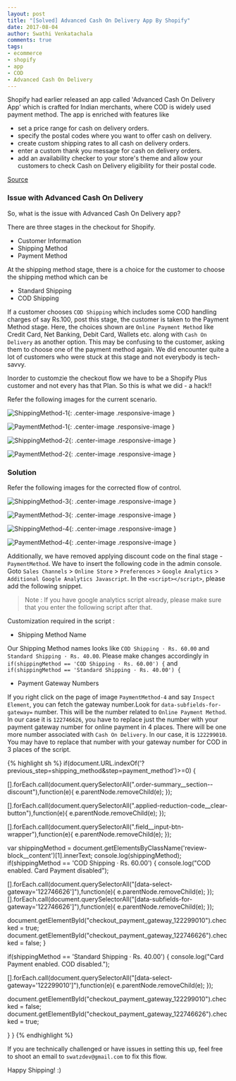 ```yaml
---
layout: post
title: "[Solved] Advanced Cash On Delivery App By Shopify"
date: 2017-08-04
author: Swathi Venkatachala
comments: true
tags:
- ecommerce
- shopify
- app
- COD
- Advanced Cash On Delivery
---
```


Shopify had earlier released an app called 'Advanced Cash On Delivery App' which is crafted for
Indian merchants, where COD is widely used payment method. The app is enriched with features like

- set a price range for cash on delivery orders.
- specify the postal codes where you want to offer cash on delivery.
- create custom shipping rates to all cash on delivery orders.
- enter a custom thank you message for cash on delivery orders.
- add an availability checker to your store's theme and allow your customers to check Cash on Delivery eligibility for their postal code. 

[Source](https://help.shopify.com/manual/apps/apps-by-shopify/cash-on-delivery)

### Issue with Advanced Cash On Delivery

So, what is the issue with Advanced Cash On Delivery app?

There are three stages in the checkout for Shopify.

- Customer Information
- Shipping Method
- Payment Method

At the shipping method stage, there is a choice for the customer to choose the shipping method which can be 

- Standard Shipping
- COD Shipping 

If a customer chooses `COD Shipping` which includes some COD handling charges of say Rs.100, post this stage, the customer is taken to the Payment Method stage. Here, the choices shown are `Online Payment Method` like Credit Card, Net Banking, Debit Card, Wallets etc. along with `Cash On Delivery` as another option. This may be confusing to the customer, asking them to choose one of the payment method again. We did encounter quite a lot of customers who were stuck at this stage and not everybody is tech-savvy.

Inorder to customzie the checkout flow we have to be a Shopify Plus customer and not every has that Plan.
So this is what we did - a hack!!

Refer the following images for the current scenario.

![ShippingMethod-1](/img/ShippingMethod-1.png){: .center-image .responsive-image }


![PaymentMethod-1](/img/PaymentMethod-1.png){: .center-image .responsive-image }


![ShippingMethod-2](/img/ShippingMethod-2.png){: .center-image .responsive-image }


![PaymentMethod-2](/img/PaymentMethod-2.png){: .center-image .responsive-image }


### Solution

Refer the following images for the corrected flow of control.

![ShippingMethod-3](/img/ShippingMethod-3.png){: .center-image .responsive-image }


![PaymentMethod-3](/img/PaymentMethod-3.png){: .center-image .responsive-image }


![ShippingMethod-4](/img/ShippingMethod-4.png){: .center-image .responsive-image }


![PaymentMethod-4](/img/PaymentMethod-4.png){: .center-image .responsive-image }



Additionally, we have removed applying discount code on the final stage - `PaymentMethod`.
We have to insert the following code in the admin console. 
Goto `Sales Channels` > `Online Store` > `Preferences` > `Google Analytics` > `Additional Google Analytics Javascript`. In the `<script></script>`, please add the following snippet. 

> Note :
If you have google analytics script already, please make sure that you enter the following script after that.

Customization required in the script :

- Shipping Method Name

Our Shipping Method names looks like `COD Shipping · Rs. 60.00` and `Standard Shipping · Rs. 40.00`. Please make changes accordingly in `if(shippingMethod == 'COD Shipping · Rs. 60.00') {` and `if(shippingMethod == 'Standard Shipping · Rs. 40.00') {`

- Payment Gateway Numbers

If you right click on the page of image `PaymentMethod-4` and say `Inspect Element`, you can fetch the gateway number.Look for `data-subfields-for-gateway=` number. This will be the number related to `Online Payment Method`. In our case it is `122746626`, you have to replace just the number with your payment gateway number for online payment in 4 places. There will be one more number associated with `Cash On Delivery`. In our case, it is `122299010`. You may have to replace that number with your gateway number for COD in 3 places of the script.

{% highlight sh %}
if(document.URL.indexOf('?previous_step=shipping_method&step=payment_method')>=0) {

[].forEach.call(document.querySelectorAll(".order-summary__section--discount"),function(e){
  			e.parentNode.removeChild(e);
		});

[].forEach.call(document.querySelectorAll(".applied-reduction-code__clear-button"),function(e){
  			e.parentNode.removeChild(e);
		});

[].forEach.call(document.querySelectorAll(".field__input-btn-wrapper"),function(e){
  			e.parentNode.removeChild(e);
		});		

var shippingMethod = document.getElementsByClassName('review-block__content')[1].innerText;
console.log(shippingMethod);
if(shippingMethod == 'COD Shipping · Rs. 60.00') {
console.log("COD enabled. Card Payment disabled");

[].forEach.call(document.querySelectorAll("[data-select-gateway='122746626']"),function(e){
  e.parentNode.removeChild(e);
});
[].forEach.call(document.querySelectorAll("[data-subfields-for-gateway='122746626']"),function(e){
  e.parentNode.removeChild(e);
});

document.getElementById("checkout_payment_gateway_122299010").checked = true;
document.getElementById("checkout_payment_gateway_122746626").checked = false;
}

if(shippingMethod == 'Standard Shipping · Rs. 40.00') {
console.log("Card Payment enabled. COD disabled.");

[].forEach.call(document.querySelectorAll("[data-select-gateway='122299010']"),function(e){
  e.parentNode.removeChild(e);
});

document.getElementById("checkout_payment_gateway_122299010").checked = false;
document.getElementById("checkout_payment_gateway_122746626").checked = true;

}
}
{% endhighlight %} 

If you are technically challenged or have issues in setting this up, feel free to shoot an email to 
`swatzdev@gmail.com` to fix this flow.

Happy Shipping! :)

